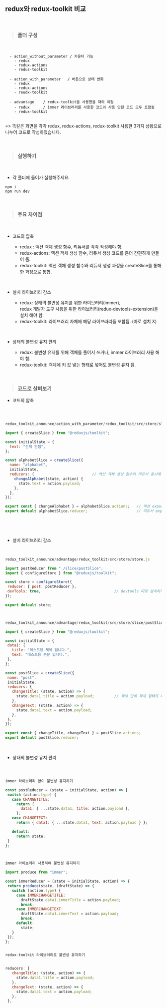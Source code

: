 ## redux와 redux-toolkit 비교

<br />

> ### 폴더 구성

<br/>

```
  - action_without_parameter / 카운터 기능
    - redux
    - redux-actions
    - redus-toolkit 
    
  - action_with_parameter   / 버튼으로 상태 변화
    - redux
    - redux-actions
    - reudx-toolkit
   
  - advantage    / redux-toolkit을 사용했을 때의 이점
    - redux      / immer 라이브러리를 사용한 코드와 사용 안한 코드 모두 포함됨
    - redux-toolkit
    
 ```
 => 똑같은 화면을 각각 redux, redux-actions, redux-toolkit 사용한 3가지 상황으로 나누어 코드로 작성하였습니다.
 
   
 <br />
 
 > ### 실행하기
 
 <br/>
 
 - 각 폴더에 들어가 실행해주세요.
 
 ```
 npm i
 npm run dev
 ```
 
 <br />
 
 > ### 주요 차이점
 
 <br />
 
 - 코드의 압축
 
    - redux : 액션 객체 생성 함수, 리듀서를 각각 작성해야 함.
    - redux-actions: 액션 객체 생성 함수, 리듀서 생성 코드를 좀더 간편하게 만들어 줌.
    - redux-toolkit: 액션 객체 생성 함수와 리듀서 생성 과정을 createSlice를 통해 한 과정으로 통합.
  
  <br />
  
 - 설치 라이브러리 감소
  
   - redux: 상태의 불변성 유지를 위한 라이브러리(immer), <br/>
     redux 개발자 도구 사용을 위한 라이브러리(redux-devtools-extension)을 설치 해야 함.
   - redux-toolkit: 라이브러리 자체에 해당 라이브러리들 포함됨. (따로 설치 X)
  
  <br />
  
 - 상태의 불변성 유지 편리
  
   - redux: 불변성 유지를 위해 객체를 풀어서 쓰거나, immer 라이브러리 사용 해야 함. 
   - redux-toolkit: 객체에 키 값 넣는 형태로 넣어도 불변성 유지 됨.
 
 <br />
 
 > ### 코드로 살펴보기
 
 - 코드의 압축
 
 <br />

```js

redux_toolkit_announce/action_with_parameter/redux_toolkit/src/store/slice/alphabetSlice.js

import { createSlice } from "@reduxjs/toolkit";

const initialState = {
  text: "선택 안됨",
};

const alphabetSlice = createSlice({
  name: "alphabet",
  initialState,
  reducers: {                          // 액션 객체 생성 함수와 리듀서 동시에 생성.
    changeAlphabet(state, action) {
      state.text = action.payload;
    },
  },
});

export const { changeAlphabet } = alphabetSlice.actions;   // 액션 export
export default alphabetSlice.reducer;                      // 리듀서 export
 
 
```
 
 <br />
 
 - 설치 라이브러리 감소
 
 <br />
 
 ```js
redux_toolkit_announce/advantage/redux_toolkit/src/store/store.js 
 
import postReducer from "./slice/postSlice";
import { configureStore } from "@reduxjs/toolkit";

const store = configureStore({
  reducer: { post: postReducer },
  devTools: true,                                 // devtools 따로 설치하지 않아도 설정에 자체 내장
});

export default store;



redux_toolkit_announce/advantage/redux_toolkit/src/store/slice/postSlice.js 

import { createSlice } from "@reduxjs/toolkit";

const initialState = {
  data1: {
    title: "테스트용 제목 입니다.",
    text: "테스트용 본문 입니다.",
  },
};

const postSlice = createSlice({
  name: "post",
  initialState,
  reducers: {
    changeTitle: (state, action) => {
      state.data1.title = action.payload;         // 객체 안에 객체 형태의 데이터여도 immer 라이브러리 필요 X (하단 "상태의 불변성 유지 편리" 참고)
    },
    changeText: (state, action) => {
      state.data1.text = action.payload;
    },
  },
});

export const { changeTitle, changeText } = postSlice.actions;
export default postSlice.reducer;
 
 
 ```
 
 <br />
 
 - 상태의 불변성 유지 편리
 
 <br />
 
 ``` js
 
 immer 라이브러리 없이 불변성 유지하기
 
 const postReducer = (state = initialState, action) => {
  switch (action.type) {
    case CHANGETITLE:
      return {
        data1: { ...state.data1, title: action.payload },
      };
    case CHANGETEXT:
      return { data1: { ...state.data1, text: action.payload } };

    default:
      return state;
  }
};
 
 
 
 immer 라이브러리 사용하여 불변성 유지하기
 
 import produce from "immer";
 
 const immerReducer = (state = initialState, action) => {
  return produce(state, (draftState) => {
    switch (action.type) {
      case IMMERCHANGETITLE:
        draftState.data1.immerTitle = action.payload;
        break;
      case IMMERCHANGETEXT:
        draftState.data1.immerText = action.payload;
        break;
      default:
        state;
    }
  });
};
 
 
 redux-toolkit 라이브러리로 불변성 유지하기
 
 
reducers: {
    changeTitle: (state, action) => {
      state.data1.title = action.payload;
    },
    changeText: (state, action) => {
      state.data1.text = action.payload;
    },
  },
 
 ```
 
<br />
